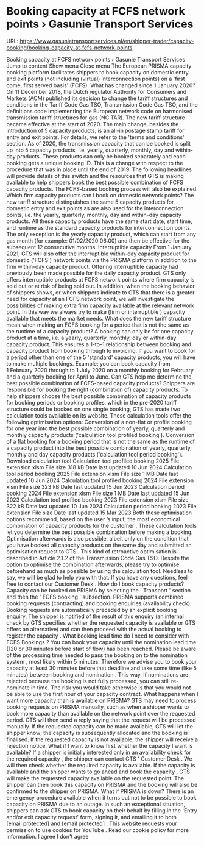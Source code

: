 # Booking capacity at FCFS network points › Gasunie Transport Services

URL: https://www.gasunietransportservices.nl/en/shipper-trader/capacity-booking/booking-capacity-at-fcfs-network-points

Booking capacity at FCFS network points › Gasunie Transport Services
Jump to content
Show menu
Close menu
The European PRISMA
capacity
booking platform facilitates shippers to book
capacity
on domestic entry and exit points (not including (virtual) interconnection points) on a 'first come, first served basis' (FCFS).
What has changed since 1 January 2020?
On 11 December 2018, the Dutch regulator Authority for Consumers and Markets (ACM) published its
decision
to change the tariff structures and conditions in the Tariff Code
Gas
TSO,
Transmission
Code
Gas
TSO, and the definitions code implementing the European network code on harmonised
transmission
tariff structures for
gas
(NC TAR). The new tariff structure became effective at the start of 2020. The main change, besides the introduction of 5
capacity
products, is an all-in postage stamp tariff for entry and exit points. For details, we refer to the
'terms and conditions'
section.
As of 2020, the
transmission capacity
that can be booked is split up into 5
capacity
products, i.e. yearly, quarterly, monthly, day and within-day products. These products can only be booked separately and each booking gets a unique booking ID. This is a change with respect to the procedure that was in place until the end of 2019. The following headlines will provide details of this
switch
and the resources that
GTS
is making available to help shippers book the best possible combination of FCFS
capacity
products. The FCFS-based booking process will also be explained.
Which
firm capacity
products can I book on domestic network points?
The new tariff structure distinguishes the same 5
capacity
products for domestic entry and exit points as are also used for the interconnection points, i.e. the yearly, quarterly, monthly, day and within-day
capacity
products. All these
capacity
products have the same start date, start time, and runtime as the standard
capacity
products for interconnection points. The only exception is the yearly
capacity
product, which can start from any
gas month
(for example: 01/02/2020 06:00) and then be effective for the subsequent 12 consecutive months.
Interruptible capacity
From 1 January 2021,
GTS
will also offer the
interruptible
within-day
capacity
product for domestic ('FCFS') network points via the PRISMA platform in addition to the firm within-day
capacity
product. Offering
interruptible capacity
had previously been made possible for the daily
capacity
product.
GTS
only offers
interruptible
products at FCFS network points where
firm capacity
is sold out or at risk of being sold out. In addition, when the booking behavior of shippers shows, or when shippers indicate to
GTS
that there is a greater need for
capacity
at an FCFS network point, we will investigate the possibilities of making extra
firm capacity
available at the relevant network point. In this way we always try to make (firm or
interruptible
)
capacity
available that meets the market needs.
What does the new tariff structure mean when making an FCFS booking for a period that is not the same as the runtime of a
capacity
product?
A booking can only be for one
capacity
product at a time, i.e. a yearly, quarterly, monthly, day or within-day
capacity
product. This ensures a 1-to-1 relationship between booking and
capacity
product from booking through to invoicing. If you want to book for a period other than one of the 5 'standard'
capacity
products, you will have to make multiple bookings. Example: you can book
capacity
from 1 February 2020 through to 1 July 2020 on a monthly booking for February and a quarterly booking for April to June.
Can
GTS
help me determine the best possible combination of FCFS-based
capacity
products?
Shippers are responsible for booking the right (combination of)
capacity
products. To help shippers choose the best possible combination of
capacity
products for booking periods or booking profiles, which in the pre-2020 tariff structure could be booked on one single booking,
GTS
has made two calculation tools available on its website. These calculation tools offer the following optimisation options:
Conversion of a non-flat or      profile booking for one year into the best possible combination of yearly,      quarterly and monthly
capacity
products ('calculation tool profiled      booking').
Conversion of a flat booking      for a booking period that is not the same as the runtime of a
capacity
product into the best possible combination of yearly, quarterly, monthly      and day
capacity
products ('calculation tool period booking').
Download calculation tool
Calculation tool profiled booking 2025
File extension
xlsm
File size
318 kB
Date last updated
10 Jun 2024
Calculation tool period booking 2025
File extension
xlsm
File size
1 MB
Date last updated
10 Jun 2024
Calculation tool profiled booking 2024
File extension
xlsm
File size
323 kB
Date last updated
15 Jun 2023
Calculation period booking 2024
File extension
xlsm
File size
1 MB
Date last updated
15 Jun 2023
Calculation tool profiled booking 2023
File extension
xlsm
File size
322 kB
Date last updated
10 Jun 2024
Calculation period booking 2023
File extension
File size
Date last updated
15 Mar 2023
Both these optimisation options recommend, based on the
user
’s input, the most economical combination of
capacity
products for the
customer
. These calculation tools let you determine the best possible combination before making a booking. Optimisation afterwards is also possible, albeit only on the condition that you have booked all
capacity
products on the same day and submitted an optimisation request to
GTS
. This kind of retroactive optimisation is described in Article 2.1.2 of the
Transmission
Code
Gas
TSO.
Despite the option to optimise the combination afterwards, please try to optimise beforehand as much as possible by using the calculation tool. Needless to say, we will be glad to help you with that. If you have any questions, feel free to contact our
Customer Desk
.
How do I book
capacity
products?
Capacity
can be booked on PRISMA by selecting the '
Transport
' section and then the '
FCFS booking
' subsection. PRISMA supports combined booking requests (contracting) and booking enquiries (availability check). Booking requests are automatically preceded by an explicit booking enquiry. The
shipper
is notified of the result of this enquiry (an internal check by
GTS
specifies whether the requested
capacity
is available or
GTS
offers an alternative) and can then proceed with the actual booking to register the
capacity
.
What booking lead time do I need to consider with FCFS Bookings ?
You can book your
capacity
until the
nomination
lead time (120 or 30 minutes before start of flow) has been reached. Please be aware of the processing time needed to pass the booking on to the
nomination
system
, most likely within 5 minutes. Therefore we advise you to book your
capacity
at least 30 minutes before that deadline and take some time (like 5 minutes) between booking and
nomination
. This way, if nominations are rejected because the booking is not fully processed, you can still re-nominate in time. The risk you would take otherwise is that you would not be able to use the first
hour
of your
capacity
contract.
What happens when I want more
capacity
than is available on PRISMA?
GTS
may need to process booking requests on PRISMA manually, such as when a
shipper
wants to book more
capacity
than available on the network point over the requested period.
GTS
will then send a reply saying that the request will be processed manually. If the requested
capacity
can be made available,
GTS
will let the
shipper
know; the
capacity
is subsequently allocated and the booking is finalised. If the requested
capacity
is not available, the
shipper
will receive a rejection notice.
What if I want to know first whether the
capacity
I want is available?
If a
shipper
is initially interested only in an availability check for the required
capacity
, the
shipper
can contact
GTS
'
Customer Desk
. We will then check whether the required
capacity
is available. If the
capacity
is available and the
shipper
wants to go ahead and book the
capacity
,
GTS
will make the requested
capacity
available on the requested point. The
shipper
can then book this
capacity
on PRISMA and the booking will also be confirmed to the
shipper
on PRISMA.
What if PRISMA is down?
There is an emergency procedure available when it turns out not to be possible to book
capacity
on PRISMA due to an outage. In such an exceptional situation, shippers can ask
GTS
to book
capacity
on their behalf by filling in the
'Entry and/or exit capacity request'
form, signing it, and emailing it to both
[email protected]
and
[email protected]
.
This website requests your permission to use cookies for
YouTube
. Read our
cookie policy
for more information.
I agree
I don't agree